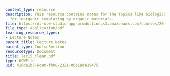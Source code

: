 ```yaml
---
content_type: resource
description: This resource contains notes for the topics like biological strategies
  for inorganic templating by organic materials.
file: https://ol-ocw-studio-app-production.s3.amazonaws.com/courses/20-462j-molecular-principles-of-biomaterials-spring-2006/416da1b36ca0fb08232106b1ada19475_lec15_clean.pdf
file_type: application/pdf
learning_resource_types:
- Lecture Notes
parent_title: Lecture Notes
parent_type: CourseSection
resourcetype: Document
title: lec15_clean.pdf
type: OCWFile
uid: 416da1b3-6ca0-fb08-2321-06b1ada19475
---
```

